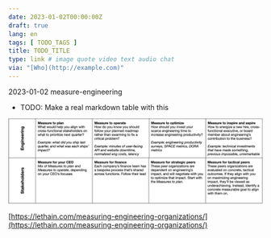 ```yaml
---
date: 2023-01-02T00:00:00Z
draft: true
lang: en
tags: [ TODO_TAGS ]
title: TODO_TITLE
type: link # image quote video text audio chat
via: "[Who](http://example.com)"
---
```



2023-01-02 measure-engineering


* TODO: Make a real markdown table with this

![2023-01-02 measure-engineering](2023-01-02%20measure-engineering.png)

[https://lethain.com/measuring-engineering-organizations/](https://lethain.com/measuring-engineering-organizations/)

